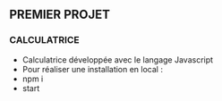 ## PREMIER PROJET

### CALCULATRICE

- Calculatrice développée avec le langage Javascript
- Pour réaliser une installation en local :
- npm i
- start
